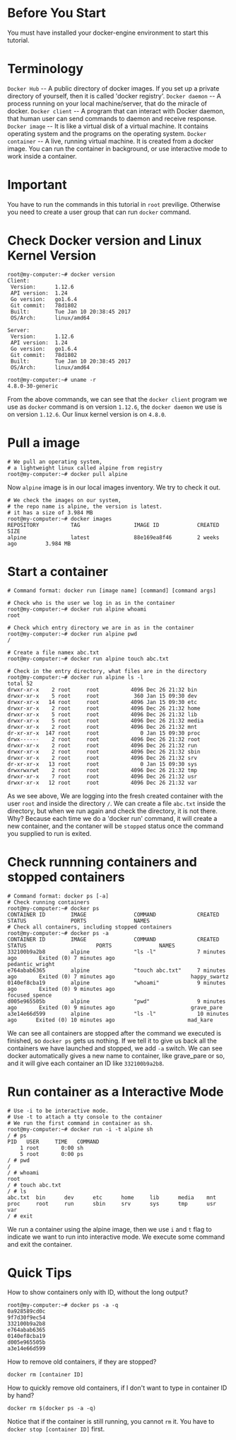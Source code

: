 # Before You Start
You must have installed your docker-engine environment to start this tutorial.

# Terminology
`Docker Hub` -- A public directory of docker images. If you set up a private directory of yourself, then it is called 'docker registry'.
`Docker daemon` -- A process running on your local machine/server, that do the miracle of docker.
`Docker client` -- A program that can interact with Docker daemon, that human user can send commands to daemon and receive response.
`Docker image` -- It is like a virtual disk of a virtual machine. It contains operating system and the programs on the operating system.
`Docker container` -- A live, running virtual machine. It is created from a docker image. You can run the container in background, or use interactive mode to work inside a container.

# Important
You have to run the commands in this tutorial in `root` previlige. Otherwise you need to create a user group that can run `docker` command.

# Check Docker version and Linux Kernel Version 
```
root@my-computer:~# docker version
Client:
 Version:      1.12.6
 API version:  1.24
 Go version:   go1.6.4
 Git commit:   78d1802
 Built:        Tue Jan 10 20:38:45 2017
 OS/Arch:      linux/amd64

Server:
 Version:      1.12.6
 API version:  1.24
 Go version:   go1.6.4
 Git commit:   78d1802
 Built:        Tue Jan 10 20:38:45 2017
 OS/Arch:      linux/amd64

root@my-computer:~# uname -r
4.8.0-30-generic
```

From the above commands, we can see that the `docker client` program we use as `docker` command is on version `1.12.6`, the `docker daemon` we use is on version `1.12.6`. Our linux kernel version is on `4.8.0`.

# Pull a image

```
# We pull an operating system, 
# a lightweight linux called alpine from registry
root@my-computer:~# docker pull alpine
```

Now `alpine` image is in our local images inventory. We try to check it out.

```
# We check the images on our system, 
# the repo name is alpine, the version is latest. 
# it has a size of 3.984 MB
root@my-computer:~# docker images
REPOSITORY          TAG                 IMAGE ID            CREATED             SIZE
alpine              latest              88e169ea8f46        2 weeks ago         3.984 MB
```

# Start a container
```
# Command format: docker run [image name] [command] [command args]

# Check who is the user we log in as in the container
root@my-computer:~# docker run alpine whoami
root

# Check which entry directory we are in as in the container
root@my-computer:~# docker run alpine pwd
/

# Create a file namex abc.txt
root@my-computer:~# docker run alpine touch abc.txt

# Check in the entry directory, what files are in the directory
root@my-computer:~# docker run alpine ls -l
total 52
drwxr-xr-x    2 root     root          4096 Dec 26 21:32 bin
drwxr-xr-x    5 root     root           360 Jan 15 09:30 dev
drwxr-xr-x   14 root     root          4096 Jan 15 09:30 etc
drwxr-xr-x    2 root     root          4096 Dec 26 21:32 home
drwxr-xr-x    5 root     root          4096 Dec 26 21:32 lib
drwxr-xr-x    5 root     root          4096 Dec 26 21:32 media
drwxr-xr-x    2 root     root          4096 Dec 26 21:32 mnt
dr-xr-xr-x  147 root     root             0 Jan 15 09:30 proc
drwx------    2 root     root          4096 Dec 26 21:32 root
drwxr-xr-x    2 root     root          4096 Dec 26 21:32 run
drwxr-xr-x    2 root     root          4096 Dec 26 21:32 sbin
drwxr-xr-x    2 root     root          4096 Dec 26 21:32 srv
dr-xr-xr-x   13 root     root             0 Jan 15 09:30 sys
drwxrwxrwt    2 root     root          4096 Dec 26 21:32 tmp
drwxr-xr-x    7 root     root          4096 Dec 26 21:32 usr
drwxr-xr-x   12 root     root          4096 Dec 26 21:32 var
```

As we see above, We are logging into the fresh created container with the user `root` and inside the directory `/`. We can create a file `abc.txt` inside the directory, but when we run again and check the directory, it is not there. Why? Because each time we do a 'docker run' command, it will create a new container, and the contaner will be `stopped` status once the command you supplied to run is exited.

# Check runnning containers and stopped containers
```
# Command format: docker ps [-a]
# Check running containers
root@my-computer:~# docker ps
CONTAINER ID        IMAGE               COMMAND             CREATED             STATUS              PORTS               NAMES
# Check all containers, including stopped containers
root@my-computer:~# docker ps -a
CONTAINER ID        IMAGE               COMMAND             CREATED             STATUS                      PORTS               NAMES
332100b9a2b8        alpine              "ls -l"             7 minutes ago       Exited (0) 7 minutes ago                        pedantic_wright
e764abab6365        alpine              "touch abc.txt"     7 minutes ago       Exited (0) 7 minutes ago                        happy_swartz
0140ef8cba19        alpine              "whoami"            9 minutes ago       Exited (0) 9 minutes ago                        focused_spence
d005e965505b        alpine              "pwd"               9 minutes ago       Exited (0) 9 minutes ago                        grave_pare
a3e14e66d599        alpine              "ls -l"             10 minutes ago      Exited (0) 10 minutes ago                       mad_kare
```

We can see all containers are stopped after the command we executed is finished, so `docker ps` gets us nothing. If we tell it to give us back all the containers we have launched and stopped, we add `-a` switch. We can see docker automatically gives a new name to container, like grave_pare or so, and it will give each container an ID like `332100b9a2b8`.

# Run container as a Interactive Mode
```
# Use -i to be interactive mode.
# Use -t to attach a tty console to the container
# We run the first command in container as sh.
root@my-computer:~# docker run -i -t alpine sh
/ # ps
PID   USER     TIME   COMMAND
    1 root       0:00 sh
    5 root       0:00 ps
/ # pwd
/
/ # whoami
root
/ # touch abc.txt
/ # ls
abc.txt  bin      dev      etc      home     lib      media    mnt      proc     root     run      sbin     srv      sys      tmp      usr      var
/ # exit
```

We run a container using the alpine image, then we use `i` and `t` flag to indicate we want to run into interactive mode. We execute some command and exit the container.


# Quick Tips
How to show containers only with ID, without the long output?
```
root@my-computer:~# docker ps -a -q
0a928589cd0c
9f7d30f9ec54
332100b9a2b8
e764abab6365
0140ef8cba19
d005e965505b
a3e14e66d599
```

How to remove old containers, if they are stopped?
```
docker rm [container ID]
```

How to quickly remove old containers, if I don't want to type in container ID by hand?
```
docker rm $(docker ps -a -q)
```

Notice that if the container is still running, you cannot `rm` it. You have to `docker stop [container ID]` first.